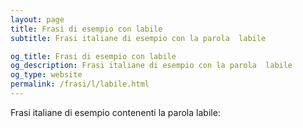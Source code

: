```yaml
---
layout: page
title: Frasi di esempio con labile 
subtitle: Frasi italiane di esempio con la parola  labile

og_title: Frasi di esempio con labile 
og_description: Frasi italiane di esempio con la parola  labile
og_type: website
permalink: /frasi/l/labile.html
---
```


Frasi italiane di esempio contenenti la parola labile:


